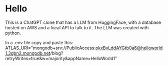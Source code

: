 # Hello

This is a ChatGPT clone that has a LLM from HuggingFace, with a database hosted on AWS and a local API to talk to it. The LLM was created with python. 

In a .env file copy and paste this:
ATLAS_URI="mongodb+srv://PublicAccess:okxBvLddAYGtb0a6@helloworld1.3gbn2.mongodb.net/blog?retryWrites=true&w=majority&appName=HelloWorld1"
